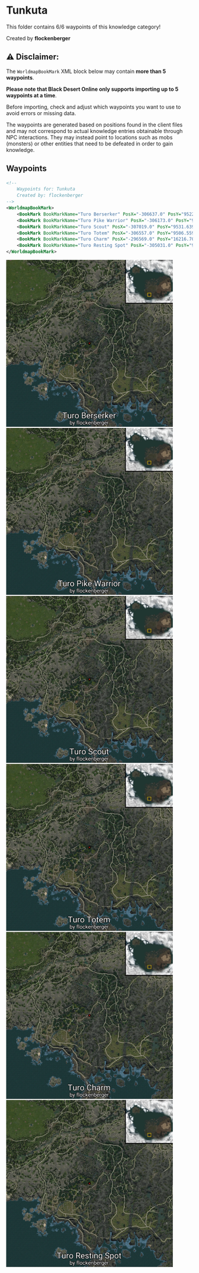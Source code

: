 # Tunkuta

This folder contains 6/6 waypoints of this knowledge category!


Created by **flockenberger**

## ⚠️ Disclaimer:
The `WorldmapBookMark` XML block below may contain **more than 5 waypoints**.

**Please note that Black Desert Online only supports importing up to 5 waypoints at a time**.

Before importing, check and adjust which waypoints you want to use to avoid errors or missing data.

The waypoints are generated based on positions found in the client files and may not correspond to actual knowledge entries obtainable through NPC interactions.
They may instead point to locations such as mobs (monsters) or other entities that need to be defeated in order to gain knowledge.

## Waypoints
```xml
<!--
    Waypoints for: Tunkuta
    Created by: flockenberger
-->
<WorldmapBookMark>
    <BookMark BookMarkName="Turo Berserker" PosX="-306637.0" PosY="9522.51953125" PosZ="-523300.0" />
    <BookMark BookMarkName="Turo Pike Warrior" PosX="-306173.0" PosY="9528.0302734375" PosZ="-522575.0" />
    <BookMark BookMarkName="Turo Scout" PosX="-307019.0" PosY="9531.6396484375" PosZ="-522574.0" />
    <BookMark BookMarkName="Turo Totem" PosX="-306557.0" PosY="9506.5595703125" PosZ="-522340.0" />
    <BookMark BookMarkName="Turo Charm" PosX="-296569.0" PosY="16216.7001953125" PosZ="-533827.0" />
    <BookMark BookMarkName="Turo Resting Spot" PosX="-305031.0" PosY="9622.5" PosZ="-529224.0" />
</WorldmapBookMark>
```

<img src="./Tunkuta_Turo Berserker_Preview.webp" width="450"/> <img src="./Tunkuta_Turo Pike Warrior_Preview.webp" width="450"/> <img src="./Tunkuta_Turo Scout_Preview.webp" width="450"/> <img src="./Tunkuta_Turo Totem_Preview.webp" width="450"/> <img src="./Tunkuta_Turo Charm_Preview.webp" width="450"/> <img src="./Tunkuta_Turo Resting Spot_Preview.webp" width="450"/> 